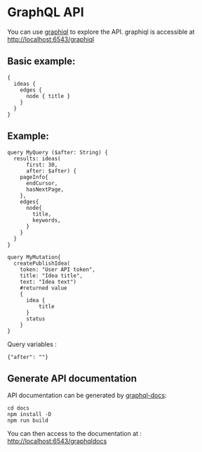 # GraphQL API

You can use [graphiql](https://github.com/graphql/graphiql) to explore the API.
graphiql is accessible at [http://localhost:6543/graphiql](http://localhost:6543/graphiql)

## Basic example:

    {
      ideas {
        edges {
          node { title }
        }
      }
    }

## Example:

    query MyQuery ($after: String) {
      results: ideas(
          first: 30,
          after: $after) {
        pageInfo{
          endCursor,
          hasNextPage,
        },
        edges{
          node{
            title,
            keywords,
          }
        }
      }
    }

    query MyMutation{
      createPublishIdea(
        token: "User API token",
        title: "Idea title",
        text: "Idea text")
        #returned value
        {
          idea { 
              title
          }
          status
        }
    }



Query variables :

    {"after": ""}

## Generate API documentation

API documentation can be generated by [graphql-docs](https://github.com/mhallin/graphql-docs/):

    cd docs
    npm install -D
    npm run build

You can then access to the documentation at : [http://localhost:6543/graphqldocs](http://localhost:6543/graphqldocs)
